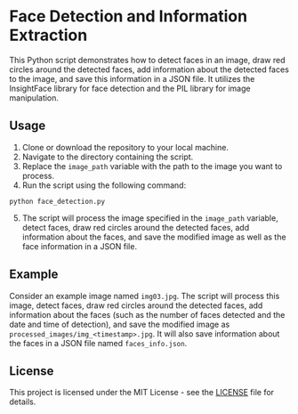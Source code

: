 # Face Detection and Information Extraction

This Python script demonstrates how to detect faces in an image, draw red circles around the detected faces, add information about the detected faces to the image, and save this information in a JSON file. It utilizes the InsightFace library for face detection and the PIL library for image manipulation.

## Usage

1. Clone or download the repository to your local machine.
2. Navigate to the directory containing the script.
3. Replace the `image_path` variable with the path to the image you want to process.
4. Run the script using the following command:

```
python face_detection.py
```

5. The script will process the image specified in the `image_path` variable, detect faces, draw red circles around the detected faces, add information about the faces, and save the modified image as well as the face information in a JSON file.

## Example

Consider an example image named `img03.jpg`. The script will process this image, detect faces, draw red circles around the detected faces, add information about the faces (such as the number of faces detected and the date and time of detection), and save the modified image as `processed_images/img_<timestamp>.jpg`. It will also save information about the faces in a JSON file named `faces_info.json`.

## License

This project is licensed under the MIT License - see the [LICENSE](LICENSE) file for details.

